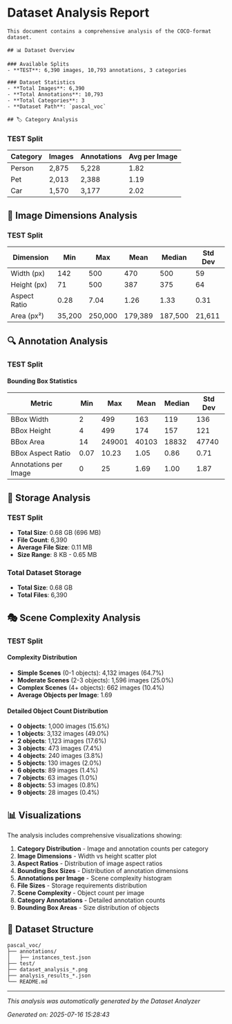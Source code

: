 # Dataset Analysis Report

    This document contains a comprehensive analysis of the COCO-format dataset.

    ## 📊 Dataset Overview

    ### Available Splits
    - **TEST**: 6,390 images, 10,793 annotations, 3 categories
    
    ### Dataset Statistics
    - **Total Images**: 6,390
    - **Total Annotations**: 10,793
    - **Total Categories**: 3
    - **Dataset Path**: `pascal_voc`

    ## 🏷️ Category Analysis

### TEST Split

| Category | Images | Annotations | Avg per Image |
|----------|--------|-------------|---------------|
| Person | 2,875 | 5,228 | 1.82 |
| Pet | 2,013 | 2,388 | 1.19 |
| Car | 1,570 | 3,177 | 2.02 |

## 📐 Image Dimensions Analysis

### TEST Split

| Dimension | Min | Max | Mean | Median | Std Dev |
|-----------|-----|-----|------|--------|---------|
| Width (px) | 142 | 500 | 470 | 500 | 59 |
| Height (px) | 71 | 500 | 387 | 375 | 64 |
| Aspect Ratio | 0.28 | 7.04 | 1.26 | 1.33 | 0.31 |
| Area (px²) | 35,200 | 250,000 | 179,389 | 187,500 | 21,611 |

## 🔍 Annotation Analysis

### TEST Split

#### Bounding Box Statistics
| Metric | Min | Max | Mean | Median | Std Dev |
|--------|-----|-----|------|--------|---------|
| BBox Width | 2 | 499 | 163 | 119 | 136 |
| BBox Height | 4 | 499 | 174 | 157 | 121 |
| BBox Area | 14 | 249001 | 40103 | 18832 | 47740 |
| BBox Aspect Ratio | 0.07 | 10.23 | 1.05 | 0.86 | 0.71 |
| Annotations per Image | 0 | 25 | 1.69 | 1.00 | 1.87 |

## 💾 Storage Analysis

### TEST Split
- **Total Size**: 0.68 GB (696 MB)
- **File Count**: 6,390
- **Average File Size**: 0.11 MB
- **Size Range**: 8 KB - 0.65 MB

### Total Dataset Storage
- **Total Size**: 0.68 GB
- **Total Files**: 6,390

## 🎭 Scene Complexity Analysis

### TEST Split

#### Complexity Distribution
- **Simple Scenes** (0-1 objects): 4,132 images (64.7%)
- **Moderate Scenes** (2-3 objects): 1,596 images (25.0%)
- **Complex Scenes** (4+ objects): 662 images (10.4%)
- **Average Objects per Image**: 1.69

#### Detailed Object Count Distribution
- **0 objects**: 1,000 images (15.6%)
- **1 objects**: 3,132 images (49.0%)
- **2 objects**: 1,123 images (17.6%)
- **3 objects**: 473 images (7.4%)
- **4 objects**: 240 images (3.8%)
- **5 objects**: 130 images (2.0%)
- **6 objects**: 89 images (1.4%)
- **7 objects**: 63 images (1.0%)
- **8 objects**: 53 images (0.8%)
- **9 objects**: 28 images (0.4%)

## 📊 Visualizations

The analysis includes comprehensive visualizations showing:

1. **Category Distribution** - Image and annotation counts per category
2. **Image Dimensions** - Width vs height scatter plot
3. **Aspect Ratios** - Distribution of image aspect ratios
4. **Bounding Box Sizes** - Distribution of annotation dimensions
5. **Annotations per Image** - Scene complexity histogram
6. **File Sizes** - Storage requirements distribution
7. **Scene Complexity** - Object count per image
8. **Category Annotations** - Detailed annotation counts
9. **Bounding Box Areas** - Size distribution of objects

## 📁 Dataset Structure

```
pascal_voc/
├── annotations/
│   ├── instances_test.json
├── test/
├── dataset_analysis_*.png
├── analysis_results_*.json
└── README.md
```

---

*This analysis was automatically generated by the Dataset Analyzer*

*Generated on: 2025-07-16 15:28:43*
